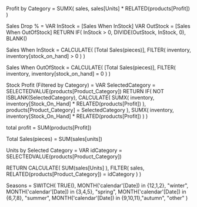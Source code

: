 Profit by Category = 
SUMX(
    sales,
    sales[Units] * RELATED(products[Profit])
)

Sales Drop % = 
VAR InStock = [Sales When InStock]
VAR OutStock = [Sales When OutOfStock]
RETURN
IF(
    InStock > 0,
    DIVIDE(OutStock, InStock, 0),
    BLANK()


Sales When InStock = 
CALCULATE(
    [Total Sales(pieces)],
    FILTER(
        inventory,
        inventory[stock_on_hand] > 0
    )
)

Sales When OutOfStock = 
CALCULATE(
    [Total Sales(pieces)],
    FILTER(
        inventory,
        inventory[stock_on_hand] = 0
    )
)

Stock Profit (Filtered by Category) = 
VAR SelectedCategory = SELECTEDVALUE(products[Product_Category])
RETURN
IF(
    NOT ISBLANK(SelectedCategory),
    CALCULATE(
        SUMX(
            inventory,
            inventory[Stock_On_Hand] * RELATED(products[Profit])
        ),
        products[Product_Category] = SelectedCategory
    ),
    SUMX(
        inventory,
        inventory[Stock_On_Hand] * RELATED(products[Profit])
    )
)

total profit = 
SUM(products[Profit])

Total Sales(pieces) = SUM(sales[units])

Units by Selected Category = 
VAR idCategory = SELECTEDVALUE(products[Product_Category])

RETURN
CALCULATE(
    SUM(sales[Units] ),
    FILTER(
        sales,
        RELATED(products[Product_Category]) = idCategory
    )
)

Seasons = 
SWITCH(
   TRUE(),
    MONTH('calendar'[Date]) in {12,1,2}, "winter",
    MONTH('calendar'[Date]) in {3,4,5}, "spring",
    MONTH('calendar'[Date]) in {6,7,8}, "summer",
    MONTH('calendar'[Date]) in {9,10,11},"autumn",
    "other"
)
